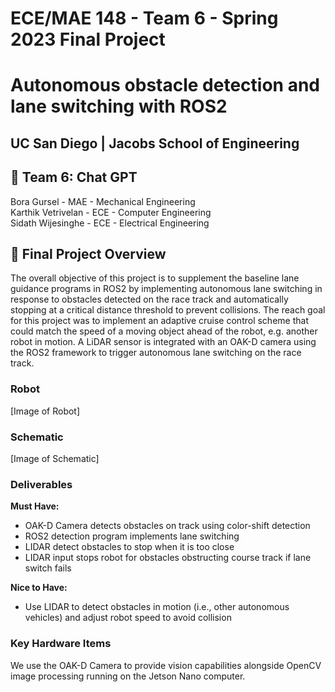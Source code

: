 # ECE/MAE 148 - Team 6 - Spring 2023 Final Project
# Autonomous obstacle detection and lane switching with ROS2
## UC San Diego | Jacobs School of Engineering

## :wave: Team 6: Chat GPT

Bora Gursel - MAE - Mechanical Engineering <br>
Karthik Vetrivelan - ECE - Computer Engineering <br>
Sidath Wijesinghe - ECE - Electrical Engineering

## :blue_book: Final Project Overview

The overall objective of this project is to supplement the baseline lane guidance programs in ROS2  by implementing autonomous lane switching in response to obstacles detected on the race track and automatically stopping at a critical distance threshold to prevent collisions. The reach goal for this project was to implement an adaptive cruise control scheme that could match the speed of a moving object ahead of the robot, e.g. another robot in motion. A LiDAR sensor is integrated with an OAK-D camera using the ROS2 framework to trigger autonomous lane switching on the race track.

### Robot

[Image of Robot]

### Schematic

[Image of Schematic]

### Deliverables
**Must Have:**
- OAK-D Camera detects obstacles on track using color-shift detection 
- ROS2 detection program implements lane switching 
- LIDAR detect obstacles to stop when it is too close
- LIDAR input stops robot for obstacles obstructing course track if lane switch fails

**Nice to Have:**
- Use LIDAR to detect obstacles in motion (i.e., other autonomous vehicles) and adjust robot speed to avoid collision 

### Key Hardware Items


We use the OAK-D Camera to provide vision capabilities alongside OpenCV image processing running on the Jetson Nano computer. 




